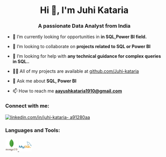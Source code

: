 <h1 align="center">Hi 👋, I'm Juhi Kataria</h1>
<h3 align="center">A passionate Data Analyst from India</h3>

- 🔭 I’m currently looking for opportunities in **in SQL,Power BI field.**

- 👯 I’m looking to collaborate on **projects related to SQL or Power BI**

- 🤝 I’m looking for help with **any technical guidance for complex queries in SQL..**

- 👨‍💻 All of my projects are available at [github.com/Juhi-kataria](github.com/Juhi-kataria)

- 💬 Ask me about **SQL, Power BI**

- 📫 How to reach me **aayushkataria1910@gmail.com**

<h3 align="left">Connect with me:</h3>
<p align="left">
<a href="https://linkedin.com/in/linkedin.com/in/juhi-kataria- a91280aa" target="blank"><img align="center" src="https://raw.githubusercontent.com/rahuldkjain/github-profile-readme-generator/master/src/images/icons/Social/linked-in-alt.svg" alt="linkedin.com/in/juhi-kataria- a91280aa" height="30" width="40" /></a>
</p>

<h3 align="left">Languages and Tools:</h3>
<p align="left"> <a href="https://www.mongodb.com/" target="_blank" rel="noreferrer"> <img src="https://raw.githubusercontent.com/devicons/devicon/master/icons/mongodb/mongodb-original-wordmark.svg" alt="mongodb" width="40" height="40"/> </a> <a href="https://www.mysql.com/" target="_blank" rel="noreferrer"> <img src="https://raw.githubusercontent.com/devicons/devicon/master/icons/mysql/mysql-original-wordmark.svg" alt="mysql" width="40" height="40"/> </a> </p>

